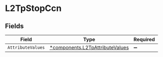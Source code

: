 # L2TpStopCcn


## Fields

| Field                                                                             | Type                                                                              | Required                                                                          | Description                                                                       |
| --------------------------------------------------------------------------------- | --------------------------------------------------------------------------------- | --------------------------------------------------------------------------------- | --------------------------------------------------------------------------------- |
| `AttributeValues`                                                                 | [*components.L2TpAttributeValues](../../models/components/l2tpattributevalues.md) | :heavy_minus_sign:                                                                | N/A                                                                               |